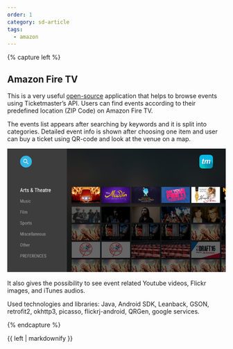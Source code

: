 ```yaml
---
order: 1
category: sd-article
tags:
  - amazon
---
```


{% capture left %}

## Amazon Fire TV

This is a very useful [open-source](https://github.com/gorgeorg/FireTV_POC) application that helps to browse events using Ticketmaster’s API. Users can find events according to their predefined location (ZIP Code) on Amazon Fire TV.

The events list appears after searching by keywords and it is split into categories. Detailed event info is shown after choosing one item and user can buy a ticket using QR-code and look at the venue on a map. 

![Fire TV](/assets/img/partners/startups-development/firetv.png)

It also gives the possibility to see event related Youtube videos, Flickr images, and iTunes audios.

Used technologies and libraries: Java, Android SDK, Leanback, GSON, retrofit2, okhttp3, picasso, flickrj-android, QRGen, google services.


{% endcapture %}

<div class="col-lg-8 col-md-8 col-sm-8">{{ left | markdownify }}</div>

